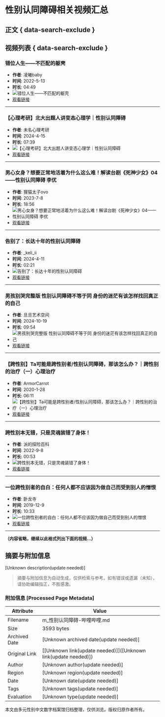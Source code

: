 # 性别认同障碍相关视频汇总

## 正文 { data-search-exclude }


## 视频列表 { data-search-exclude }

### 错位人生——不匹配的躯壳
- **作者**: 凌曦baby
- **时间**: 2022-5-13
- **时长**: 04:49
- ![错位人生——不匹配的躯壳](//i1.hdslb.com/bfs/archive/004c84aef7cc89b183ff2389713f3fdf0c6bfc58.jpg@672w_378h_1c_!web-search-common-cover)
- [观看链接](//www.bilibili.com/video/BV1K34y1a767/)

---

### 【心理考研】北大出题人讲变态心理学｜性别认同障碍
- **作者**: 未名心理考研
- **时间**: 2024-4-15
- **时长**: 07:39
- ![【心理考研】北大出题人讲变态心理学｜性别认同障碍](//i0.hdslb.com/bfs/archive/df1ad02da15d379e10b0a270f1e3e44342cdd9e6.jpg@672w_378h_1c_!web-search-common-cover)
- [观看链接](//www.bilibili.com/video/BV1iF4m1N7ed/)

---

### 男心女身？想要正常地活着为什么这么难！解读台剧《死神少女》04——性别认同障碍 李优
- **作者**: 狸猫太子ovo
- **时间**: 2023-7-8
- **时长**: 18:56
- ![男心女身？想要正常地活着为什么这么难！解读台剧《死神少女》04——性别认同障碍 李优](//i2.hdslb.com/bfs/archive/46b85aed9f7e1c6e59c676d450f85a6b45c67d9e.jpg@672w_378h_1c_!web-search-common-cover)
- [观看链接](//www.bilibili.com/video/BV1nX4y1e7jU/)

---

### 告别了：长达十年的性别认同障碍
- **作者**: _keli_ii
- **时间**: 2024-4-11
- **时长**: 02:21
- ![告别了：长达十年的性别认同障碍](//i2.hdslb.com/bfs/archive/43244a269135234615c76a78e9a0920cf89a82ee.jpg@672w_378h_1c_!web-search-common-cover)
- [观看链接](//www.bilibili.com/video/BV17m421E7cL/)

---

### 男孩别哭完整版 性别认同障碍不等于同 身份的迷茫有该怎样找回真正的自己
- **作者**: 旦旦艺术空间
- **时间**: 2024-10-19
- **时长**: 09:54
- ![男孩别哭完整版 性别认同障碍不等于同 身份的迷茫有该怎样找回真正的自己](//i2.hdslb.com/bfs/archive/328e5af5e3ca903d98d8020b77d8848bfb47e992.jpg@672w_378h_1c_!web-search-common-cover)
- [观看链接](//www.bilibili.com/video/BV1nCCDYZEM9/)

---

### 【跨性别】Ta可能是跨性别者/性别认同障碍，那该怎么办？｜跨性别的治疗（一）心理治疗
- **作者**: ArmorCarrot
- **时间**: 2020-1-28
- **时长**: 06:11
- ![【跨性别】Ta可能是跨性别者/性别认同障碍，那该怎么办？｜跨性别的治疗（一）心理治疗](//i2.hdslb.com/bfs/archive/0c1ae911663c2033b5ce5cea3cbcc4c56a7525d5.jpg@672w_378h_1c_!web-search-common-cover)
- [观看链接](//www.bilibili.com/video/BV1j7411z7p2/)

---

### 跨性别本无错，只是灵魂装错了身体！
- **作者**: 派的探险百科
- **时间**: 2022-9-8
- **时长**: 00:53
- ![跨性别本无错，只是灵魂装错了身体！](//i2.hdslb.com/bfs/archive/a94c23d38d97aec4801d94b92665924ad6476bb5.jpg@672w_378h_1c_!web-search-common-cover)
- [观看链接](//www.bilibili.com/video/BV1eW4y1B7wu/)

---

### 一位跨性别者的自白：任何人都不应该因为做自己而受到别人的憎恨
- **作者**: 卧龙寺
- **时间**: 2019-12-9
- **时长**: 10:33
- ![一位跨性别者的自白：任何人都不应该因为做自己而受到别人的憎恨](//i0.hdslb.com/bfs/archive/f3c37ccfabe81f635fb587284d4ff87adfd54fd4.jpg@672w_378h_1c_!web-search-common-cover)
- [观看链接](//www.bilibili.com/video/BV1qJ411v7y7/)

---

**（内容省略，继续以此格式列出下面的视频...）**
<!-- tcd_original_link https://m.bilibili.com/search?keyword=%E6%80%A7%E5%88%AB%E8%AE%A4%E5%90%8C%E9%9A%9C%E7%A2%8D&from_source=article -->


## 摘要与附加信息

<!-- tcd_abstract -->
[Unknown description(update needed)]
<!-- tcd_abstract_end -->

> 摘要与附加信息为自动生成，仅供检索与参考。如有错误或遗漏（未知），请协助编辑指正，不胜感激。

### 附加信息 [Processed Page Metadata]

| Attribute       | Value                                  |
|-----------------|----------------------------------------|
| Filename        | m_性别认同障碍-哔哩哔哩.md                             |
| Size            | 3593 bytes                           |
| Archived Date   | [Unknown archived date(update needed)]                             |
| Original Link   | [[Unknown link(update needed)]]([Unknown link(update needed)])                       |
| Author          | [Unknown author(update needed)]                               |
| Region          | [Unknown region(update needed)]                               |
| Date            | [Unknown date(update needed)]                                 |
| Tags            | [Unknown tags(update needed)]                                 |
| Evaluation            | [Unknown type(update needed)]                                 |
<!-- tcd_table_end -->

本文由多元性别中文数字档案馆归档整理，仅供浏览。版权归原作者所有。
